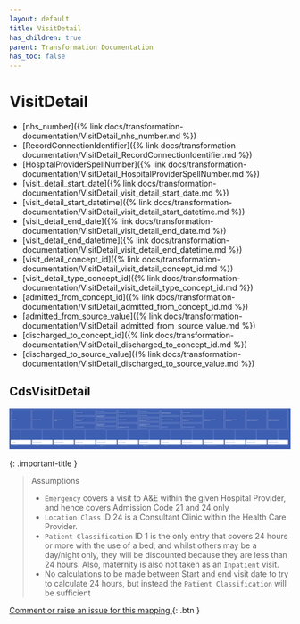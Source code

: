 ```yaml
---
layout: default
title: VisitDetail
has_children: true
parent: Transformation Documentation
has_toc: false
---
```


# VisitDetail
* [nhs_number]({% link docs/transformation-documentation/VisitDetail_nhs_number.md %})
* [RecordConnectionIdentifier]({% link docs/transformation-documentation/VisitDetail_RecordConnectionIdentifier.md %})
* [HospitalProviderSpellNumber]({% link docs/transformation-documentation/VisitDetail_HospitalProviderSpellNumber.md %})
* [visit_detail_start_date]({% link docs/transformation-documentation/VisitDetail_visit_detail_start_date.md %})
* [visit_detail_start_datetime]({% link docs/transformation-documentation/VisitDetail_visit_detail_start_datetime.md %})
* [visit_detail_end_date]({% link docs/transformation-documentation/VisitDetail_visit_detail_end_date.md %})
* [visit_detail_end_datetime]({% link docs/transformation-documentation/VisitDetail_visit_detail_end_datetime.md %})
* [visit_detail_concept_id]({% link docs/transformation-documentation/VisitDetail_visit_detail_concept_id.md %})
* [visit_detail_type_concept_id]({% link docs/transformation-documentation/VisitDetail_visit_detail_type_concept_id.md %})
* [admitted_from_concept_id]({% link docs/transformation-documentation/VisitDetail_admitted_from_concept_id.md %})
* [admitted_from_source_value]({% link docs/transformation-documentation/VisitDetail_admitted_from_source_value.md %})
* [discharged_to_concept_id]({% link docs/transformation-documentation/VisitDetail_discharged_to_concept_id.md %})
* [discharged_to_source_value]({% link docs/transformation-documentation/VisitDetail_discharged_to_source_value.md %})

## CdsVisitDetail
<a href="CdsVisitDetail.svg" target="_blank"><img src="CdsVisitDetail.svg" /></a>

{: .important-title }
> Assumptions
>
> * `Emergency` covers a visit to A&E within the given Hospital Provider, and hence covers Admission Code 21 and 24 only
> * `Location Class` ID 24 is a Consultant Clinic within the Health Care Provider.
> * `Patient Classification` ID 1 is the only entry that covers 24 hours or more with the use of a bed, and whilst others may be a day/night only, they will be discounted because they are less than 24 hours. Also, maternity is also not taken as an `Inpatient` visit.
> * No calculations to be made between Start and end visit date to try to calculate 24 hours, but instead the `Patient Classification` will be sufficient

[Comment or raise an issue for this mapping.](https://github.com/answerdigital/oxford-omop-data-mapper/issues/new?title=CdsVisitDetail%20mapping){: .btn }
